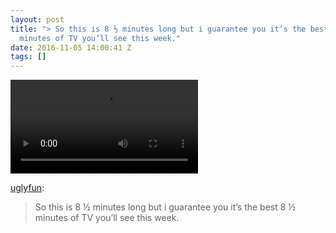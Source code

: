 ```yaml
---
layout: post
title: "> So this is 8 ½ minutes long but i guarantee you it’s the best 8 ½
  minutes of TV you’ll see this week."
date: 2016-11-05 14:00:41 Z
tags: []
---
```

<video autoplay="autoplay" controls="controls"><source src="https://www.youtube.com/watch?v=7LFkN7QGp2c"></video>

[uglyfun](http://uglyfun.tumblr.com/post/152587589244):

> So this is 8 ½ minutes long but i guarantee you it’s the best 8 ½ minutes of TV you’ll see this week.
